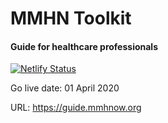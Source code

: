 # MMHN Toolkit
#### Guide for healthcare professionals ####

[![Netlify Status](https://api.netlify.com/api/v1/badges/f295ae16-c2b6-46be-afaf-8cb10857f44e/deploy-status)](https://app.netlify.com/sites/mmhntoolkit/deploys)

Go live date: 01 April 2020

URL: https://guide.mmhnow.org
